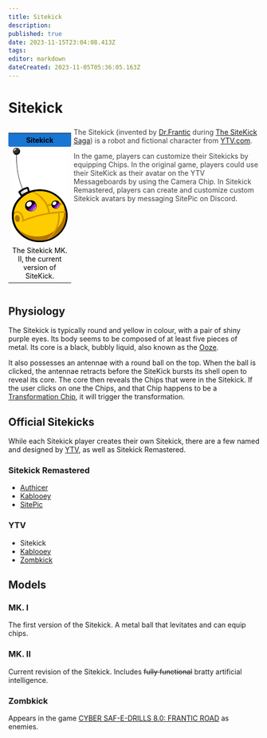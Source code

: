 ```yaml
---
title: Sitekick
description: 
published: true
date: 2023-11-15T23:04:08.413Z
tags: 
editor: markdown
dateCreated: 2023-11-05T05:36:05.163Z
---
```


# Sitekick

<div style="display: flex;">
    <div style="flex: 1; width: 25%;">
        <table style="width: 100%;">
            <tr>
                <td colspan="2" style="text-align: center; background-color: #1976d2; padding: 5px; border-radius: 3px; color: black;"><strong>Sitekick</strong></td>
            </tr>
            <tr>
                <td colspan="2">
                    <img src="/sitekick.png" alt="Image Sample" style="display: block; margin: auto;">
                </td>
            </tr>
            <tr>
                <td colspan="2" style="text-align: center; padding: 5px; border-radius: 3px; color: black;">The Sitekick MK. II, the current version of SiteKick.</td>
            </tr>
        </table>
    </div>
    <div style="flex: 3; width: 75%;">
        <div style="padding: 0 0 0 5px; color: #424242; margin-top: -10px;">
            <p>The Sitekick (invented by <a href="/Home/Sitekick/Characters/Dr-Frantic">Dr.Frantic</a> during <a href="/Home/Sitekick/Games/Saga">The SiteKick Saga</a>) is a robot and fictional character from <a href="/Home/YTV">YTV.com</a>.</p>
          <p></p>
            <p>In the game, players can customize their Sitekicks by equipping Chips. In the original game, players could use their SiteKick as their avatar on the YTV Messageboards by using the Camera Chip. In Sitekick Remastered, players can create and customize custom Sitekick avatars by messaging SitePic on Discord.</p>
        </div>
    </div>
</div>

## Physiology
The Sitekick is typically round and yellow in colour, with a pair of shiny purple eyes. Its body seems to be composed of at least five pieces of metal. Its core is a black, bubbly liquid, also known as the [Ooze](/Home/Sitekick/Ooze).

It also possesses an antennae with a round ball on the top. When the ball is clicked, the antennae retracts before the SiteKick bursts its shell open to reveal its core. The core then reveals the Chips that were in the Sitekick. If the user clicks on one the Chips, and that Chip happens to be a [Transformation Chip](/Home/Sitekick/Transformation-Chips), it will trigger the transformation.

## Official Sitekicks
While each Sitekick player creates their own Sitekick, there are a few named and designed by [YTV](/Home/YTV), as well as Sitekick Remastered.

### Sitekick Remastered
- [Authicer](/Home/Sitekick/Characters/Authicer)
- [Kablooey](/Home/Sitekick/Characters/Kablooey)
- [SitePic](/Home/Sitekick/Characters/SitePic)

### YTV
- Sitekick
- [Kablooey](/Home/Sitekick/Characters/Kablooey)
- [Zombkick](/Home/Sitekick/Characters/Zombkick)

## Models
### MK. I
The first version of the Sitekick. A metal ball that levitates and can equip chips.

### MK. II
Current revision of the Sitekick. Includes ~~fully functional~~ bratty artificial intelligence.

### Zombkick
Appears in the game [CYBER SAF-E-DRILLS 8.0: FRANTIC ROAD](/Home/Sitekick/Games/CYBER-SAFE-E-DRILLS) as enemies.